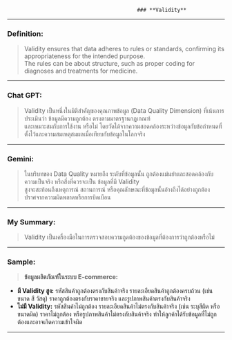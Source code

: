                                               ### **Validity**

---

### **Definition:**  

> Validity ensures that data adheres to rules or standards, confirming its appropriateness for the intended purpose.  
> The rules can be about structure, such as proper coding for diagnoses and treatments for medicine.

---

### **Chat GPT:** 

> Validity เป็นหนึ่งในมิติสำคัญของคุณภาพข้อมูล (Data Quality Dimension) ที่เน้นการประเมินว่า ข้อมูลมีความถูกต้อง ตรงตามมาตรฐานกฎเกณฑ์  
> และเหมาะสมกับการใช้งาน หรือไม่ โดยวัดได้จากความสอดคล้องระหว่างข้อมูลกับข้อกำหนดที่ตั้งไว้และความสมเหตุสมผลเมื่อเทียบกับข้อมูลในโลกจริง

---

### **Gemini:** 

> ในบริบทของ Data Quality หมายถึง ระดับที่ข้อมูลนั้น ถูกต้องแม่นยำและสอดคล้องกับความเป็นจริง หรือสิ่งที่ควรจะเป็น ข้อมูลที่มี Validity  
> สูงจะสะท้อนถึงเหตุการณ์ สถานการณ์ หรือคุณลักษณะที่ข้อมูลนั้นอ้างถึงได้อย่างถูกต้อง ปราศจากความผิดพลาดหรือการบิดเบือน

---

### **My Summary:**

> Validity เป็นเครื่องมือในการตรวจสอบความถูดต้องของข้อมูลที่ต้องการว่าถูกต้องหรือไม่

---

### **Sample:**

> **ข้อมูลผลิตภัณฑ์ในระบบ E-commerce:**
  - **มี Validity สูง:** รหัสสินค้าถูกต้องตรงกับสินค้าจริง รายละเอียดสินค้าถูกต้องครบถ้วน (เช่น ขนาด สี วัสดุ) ราคาถูกต้องตรงกับราคาขายจริง และรูปภาพสินค้าตรงกับสินค้าจริง
  - **ไม่มี Validity:** รหัสสินค้าไม่ถูกต้อง รายละเอียดสินค้าไม่ตรงกับสินค้าจริง (เช่น ระบุสีผิด หรือขนาดผิด) ราคาไม่ถูกต้อง หรือรูปภาพสินค้าไม่ตรงกับสินค้าจริง 
    ทำให้ลูกค้าได้รับข้อมูลที่ไม่ถูกต้องและอาจเกิดความเข้าใจผิด
---
